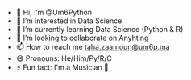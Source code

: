 - 👋 Hi, I’m @Um6Python
- 👀 I’m interested in Data Science
- 🌱 I’m currently learning Data Science (Python & R)
- 💞️ I’m looking to collaborate on Anyhting
- 📫 How to reach me taha.zaamoun@um6p.ma
- 😄 Pronouns: He/Him/Py/R/C
- ⚡ Fun fact: I'm a Musician 🎸

<!---
Um6Python/Um6Python is a ✨ special ✨ repository because its `README.md` (this file) appears on your GitHub profile.
You can click the Preview link to take a look at your changes.
--->

